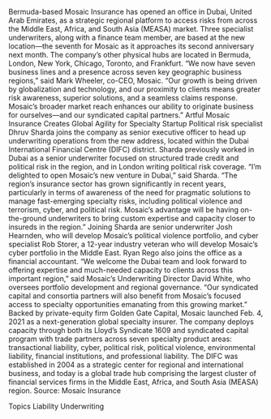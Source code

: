 Bermuda-based Mosaic Insurance has opened an office in Dubai, United Arab Emirates, as a strategic regional platform to access risks from across the Middle East, Africa, and South Asia (MEASA) market.
Three specialist underwriters, along with a finance team member, are based at the new location—the seventh for Mosaic as it approaches its second anniversary next month. The company’s other physical hubs are located in Bermuda, London, New York, Chicago, Toronto, and Frankfurt.
“We now have seven business lines and a presence across seven key geographic business regions,” said Mark Wheeler, co-CEO, Mosaic. “Our growth is being driven by globalization and technology, and our proximity to clients means greater risk awareness, superior solutions, and a seamless claims response. Mosaic’s broader market reach enhances our ability to originate business for ourselves—and our syndicated capital partners.”
Artful Mosaic Insurance Creates Global Agility for Specialty Startup
Political risk specialist Dhruv Sharda joins the company as senior executive officer to head up underwriting operations from the new address, located within the Dubai International Financial Centre (DIFC) district. Sharda previously worked in Dubai as a senior underwriter focused on structured trade credit and political risk in the region, and in London writing political risk coverage.
“I’m delighted to open Mosaic’s new venture in Dubai,” said Sharda. “The region’s insurance sector has grown significantly in recent years, particularly in terms of awareness of the need for pragmatic solutions to manage fast-emerging specialty risks, including political violence and terrorism, cyber, and political risk. Mosaic’s advantage will be having on-the-ground underwriters to bring custom expertise and capacity closer to insureds in the region.”
Joining Sharda are senior underwriter Josh Hearnden, who will develop Mosaic’s political violence portfolio, and cyber specialist Rob Storer, a 12-year industry veteran who will develop Mosaic’s cyber portfolio in the Middle East. Ryan Rego also joins the office as a financial accountant.
“We welcome the Dubai team and look forward to offering expertise and much-needed capacity to clients across this important region,” said Mosaic’s Underwriting Director David White, who oversees portfolio development and regional governance. “Our syndicated capital and consortia partners will also benefit from Mosaic’s focused access to specialty opportunities emanating from this growing market.”
Backed by private-equity firm Golden Gate Capital, Mosaic launched Feb. 4, 2021 as a next-generation global specialty insurer. The company deploys capacity through both its Lloyd’s Syndicate 1609 and syndicated capital program with trade partners across seven specialty product areas: transactional liability, cyber, political risk, political violence, environmental liability, financial institutions, and professional liability.
The DIFC was established in 2004 as a strategic center for regional and international business, and today is a global trade hub comprising the largest cluster of financial services firms in the Middle East, Africa, and South Asia (MEASA) region.
Source: Mosaic Insurance

Topics
Liability
Underwriting
